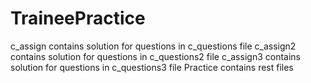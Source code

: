 # TraineePractice

c_assign contains solution for questions in c_questions file
c_assign2 contains solution for questions in c_questions2 file
c_assign3 contains solution for questions in c_questions3 file
Practice contains rest files

